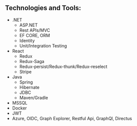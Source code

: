## Technologies and Tools: 

- .NET
    - ASP.NET
    - Rest APIs/MVC
    - EF CORE, ORM
    - Identity
    - Unit/Integration Testing
- React
    - Redux
    - Redux-Saga
    - Redux-persist/Redux-thunk/Redux-reselect
    - Stripe
- Java
    - Spring
    - Hibernate
    - JDBC
    - Maven/Gradle
- MSSQL
- Docker
- JWT
- Azure, OIDC, Graph Explorer, Restful Api, GraphQl, Directus



